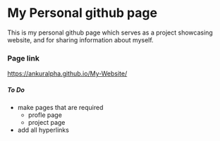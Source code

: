 # My Personal github page

This is my personal github page which serves as a project showcasing website,
and for sharing information about myself.

### Page link
https://ankuralpha.github.io/My-Website/

##### To Do
- make pages that are required
    - profle page
    - project page
- add all hyperlinks
